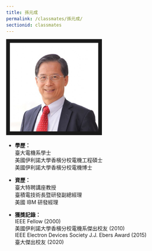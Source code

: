 ```yaml
---
title: 孫元成
permalink: /classmates/孫元成/
sectionid: classmates
---
```


<img src="/img/classmate_孫元成.jpg"
     alt="Photo of 孫元成"
     width="240" border="10" />

- **學歷：**<br />
  臺大電機系學士<br />
  美國伊利諾大學香檳分校電機工程碩士<br />
  美國伊利諾大學香檳分校電機博士

- **資歷：**<br />
  臺大特聘講座教授<br />
  臺積電技術長暨研發副總經理<br />
  美國 IBM 研發經理

- **獲獎記錄：**<br />
  IEEE Fellow (2000)<br />
  美國伊利諾大學香檳分校電機系傑出校友 (2010)<br />
  IEEE Electron Devices Society J.J. Ebers Award (2015)<br />
  臺大傑出校友 (2020)

